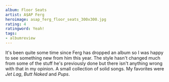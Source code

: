 ```yaml
---
album: Floor Seats
artist: A$AP Ferg
heroimage: asap_ferg_floor_seats_300x300.jpg
rating: 4
ratingword: Yeah!
tags:
- albumreview
---
```

It's been quite some time since Ferg has dropped an album so I was happy to see
something new from him this year. The style hasn't changed much from some of the
stuff he's previously done but there isn't anything wrong with that in my
opinion. A small collection of solid songs. My favorites were _Jet Lag_, _Butt
Naked_ and _Pups_.
